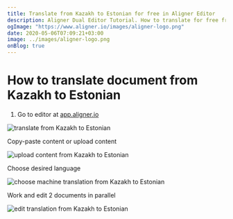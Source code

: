 ```yaml
---
title: Translate from Kazakh to Estonian for free in Aligner Editor
description: Aligner Dual Editor Tutorial. How to translate for free from Kazakh to Estonian. Aligner is multilingual document management platform. 
ogImage: "https://www.aligner.io/images/aligner-logo.png"
date: 2020-05-06T07:09:21+03:00
image: ../images/aligner-logo.png
onBlog: true
---
```


# How to translate document from Kazakh to Estonian

1. Go to editor at [app.aligner.io](https://app.aligner.io "Aligner App web page")

![translate from Kazakh to Estonian](../aligner-blank-editor.png "translate from Kazakh to Estonian")

Copy-paste content or upload content

![upload content from Kazakh to Estonian](../aligner-uploaded-document.png "upload content from Kazakh to Estonian")

Choose desired language

![choose machine translation from Kazakh to Estonian](../aligner-language-dropdown.png "choose machine translation from Kazakh to Estonian")

Work and edit 2 documents in parallel

![edit translation from Kazakh to Estonian](../aligner-double-sitded-editor.png "edit translation from Kazakh to Estonian")

